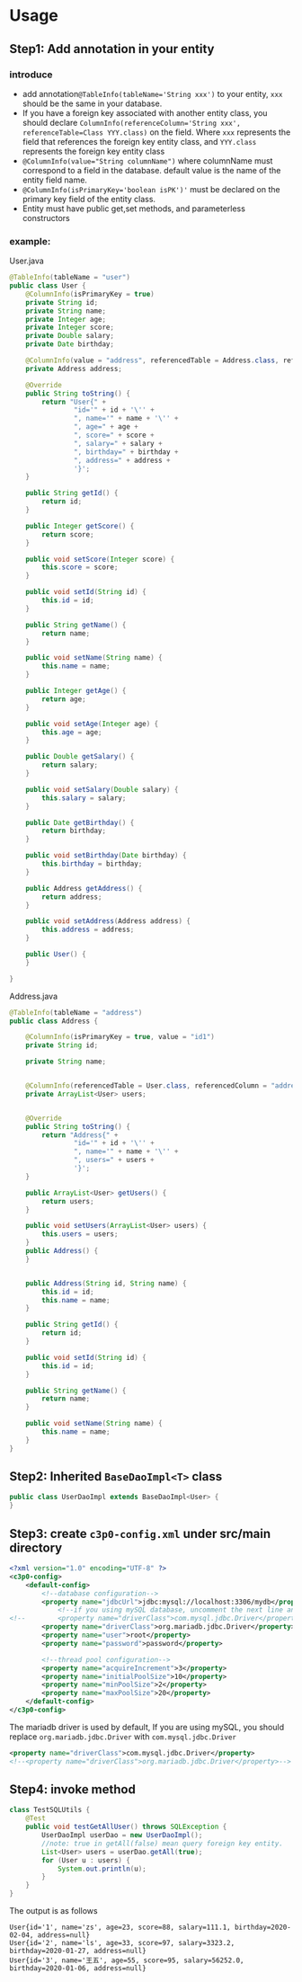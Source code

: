 # Usage
## Step1: Add annotation in your entity
### introduce
- add annotation`@TableInfo(tableName='String xxx')` to your entity, `xxx` should be the same in your database.
- If you have a foreign key associated with another entity class, 
    you should declare `ColumnInfo(referenceColumn='String xxx', referenceTable=Class YYY.class)` on the field.
    Where `xxx` represents the field that references the   foreign key entity class, 
    and `YYY.class` represents the foreign key entity class 
- `@ColumnInfo(value="String columnName")` where columnName must correspond to a field in the database. 
    default value is the name of the entity field name.
- `@ColumnInfo(isPrimaryKey='boolean isPK')'` must be declared on the primary key field of the entity class.
- Entity must have public get,set methods, and parameterless constructors
    
### example:
User.java
```java
@TableInfo(tableName = "user")
public class User {
    @ColumnInfo(isPrimaryKey = true)
    private String id;
    private String name;
    private Integer age;
    private Integer score;
    private Double salary;
    private Date birthday;

    @ColumnInfo(value = "address", referencedTable = Address.class, referencedColumn = "id1")
    private Address address;

    @Override
    public String toString() {
        return "User{" +
                "id='" + id + '\'' +
                ", name='" + name + '\'' +
                ", age=" + age +
                ", score=" + score +
                ", salary=" + salary +
                ", birthday=" + birthday +
                ", address=" + address +
                '}';
    }

    public String getId() {
        return id;
    }

    public Integer getScore() {
        return score;
    }

    public void setScore(Integer score) {
        this.score = score;
    }

    public void setId(String id) {
        this.id = id;
    }

    public String getName() {
        return name;
    }

    public void setName(String name) {
        this.name = name;
    }

    public Integer getAge() {
        return age;
    }

    public void setAge(Integer age) {
        this.age = age;
    }

    public Double getSalary() {
        return salary;
    }

    public void setSalary(Double salary) {
        this.salary = salary;
    }

    public Date getBirthday() {
        return birthday;
    }

    public void setBirthday(Date birthday) {
        this.birthday = birthday;
    }

    public Address getAddress() {
        return address;
    }

    public void setAddress(Address address) {
        this.address = address;
    }

    public User() {
    }

}

```

Address.java
```java
@TableInfo(tableName = "address")
public class Address {

    @ColumnInfo(isPrimaryKey = true, value = "id1")
    private String id;

    private String name;


    @ColumnInfo(referencedTable = User.class, referencedColumn = "address")
    private ArrayList<User> users;


    @Override
    public String toString() {
        return "Address{" +
                "id='" + id + '\'' +
                ", name='" + name + '\'' +
                ", users=" + users +
                '}';
    }

    public ArrayList<User> getUsers() {
        return users;
    }

    public void setUsers(ArrayList<User> users) {
        this.users = users;
    }
    public Address() {
    }


    public Address(String id, String name) {
        this.id = id;
        this.name = name;
    }

    public String getId() {
        return id;
    }

    public void setId(String id) {
        this.id = id;
    }

    public String getName() {
        return name;
    }

    public void setName(String name) {
        this.name = name;
    }
}
```

## Step2: Inherited `BaseDaoImpl<T>` class
```java
public class UserDaoImpl extends BaseDaoImpl<User> {
}
```

## Step3: create `c3p0-config.xml` under src/main directory
```xml
<?xml version="1.0" encoding="UTF-8" ?>
<c3p0-config>
    <default-config>
        <!--database configuration-->
        <property name="jdbcUrl">jdbc:mysql://localhost:3306/mydb</property>
            <!--if you using mySQL database, uncomment the next line and comment the second line-->
<!--        <property name="driverClass">com.mysql.jdbc.Driver</property>-->
        <property name="driverClass">org.mariadb.jdbc.Driver</property>
        <property name="user">root</property>
        <property name="password">password</property>

        <!--thread pool configuration-->
        <property name="acquireIncrement">3</property>
        <property name="initialPoolSize">10</property>
        <property name="minPoolSize">2</property>
        <property name="maxPoolSize">20</property>
    </default-config>
</c3p0-config>

```
The mariadb driver is used by default, 
 If you are using mySQL, you should replace `org.mariadb.jdbc.Driver` with `com.mysql.jdbc.Driver`
```xml
<property name="driverClass">com.mysql.jdbc.Driver</property>
<!--<property name="driverClass">org.mariadb.jdbc.Driver</property>-->
```

## Step4: invoke method
```java
class TestSQLUtils {
    @Test
    public void testGetAllUser() throws SQLException {
        UserDaoImpl userDao = new UserDaoImpl();
        //note: true in getAll(false) mean query foreign key entity.
        List<User> users = userDao.getAll(true);
        for (User u : users) {
            System.out.println(u);
        }
    }
}
```
The output is as follows
```
User{id='1', name='zs', age=23, score=88, salary=111.1, birthday=2020-02-04, address=null}
User{id='2', name='ls', age=33, score=97, salary=3323.2, birthday=2020-01-27, address=null}
User{id='3', name='王五', age=55, score=95, salary=56252.0, birthday=2020-01-06, address=null}
```



